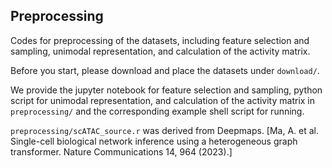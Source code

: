 ## Preprocessing

Codes for preprocessing of the datasets, including feature selection and sampling, unimodal representation, and calculation of the activity matrix. 

Before you start, please download and place the datasets under `download/`.


We provide the jupyter notebook for feature selection and sampling, python script for unimodal representation, and calculation of the activity matrix in `preprocessing/` and the corresponding example shell script for running.


`preprocessing/scATAC_source.r` was derived from Deepmaps. [Ma, A. et al. Single-cell biological network inference using a heterogeneous graph transformer. Nature Communications 14, 964 (2023).]